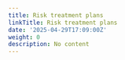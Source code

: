 ```yaml
---
title: Risk treatment plans
linkTitle: Risk treatment plans
date: '2025-04-29T17:09:00Z'
weight: 0
description: No content
---
```



